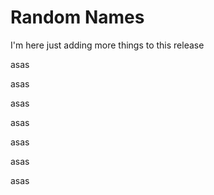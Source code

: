 # Random Names


I'm here just adding more things to this release

asas 

asas 

asas 

asas 

asas 

asas 

asas 

